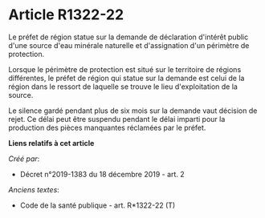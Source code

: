 # Article R1322-22

Le préfet de région statue sur la demande de déclaration d'intérêt public d'une source d'eau minérale naturelle et
d'assignation d'un périmètre de protection.

Lorsque le périmètre de protection est situé sur le territoire de régions différentes, le préfet de région qui statue sur la
demande est celui de la région dans le ressort de laquelle se trouve le lieu d'exploitation de la source.

Le silence gardé pendant plus de six mois sur la demande vaut décision de rejet. Ce délai peut être suspendu pendant le délai
imparti pour la production des pièces manquantes réclamées par le préfet.

**Liens relatifs à cet article**

_Créé par_:

  - Décret n°2019-1383 du 18 décembre 2019 - art. 2

_Anciens textes_:

  - Code de la santé publique - art. R*1322-22 (T)
